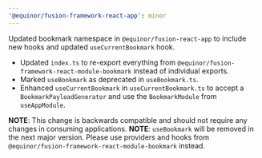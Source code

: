 ```yaml
---
'@equinor/fusion-framework-react-app': minor
---
```


Updated bookmark namespace in `@equinor/fusion-react-app` to include new hooks and updated `useCurrentBookmark` hook.

-   Updated `index.ts` to re-export everything from `@equinor/fusion-framework-react-module-bookmark` instead of individual exports.
-   Marked `useBookmark` as deprecated in `useBookmark.ts`.
-   Enhanced `useCurrentBookmark` in `useCurrentBookmark.ts` to accept a `BookmarkPayloadGenerator` and use the `BookmarkModule` from `useAppModule`.

**NOTE**: This change is backwards compatible and should not require any changes in consuming applications.
**NOTE**: `useBookmark` will be removed in the next major version. Please use providers and hooks from `@equinor/fusion-framework-react-module-bookmark` instead.
